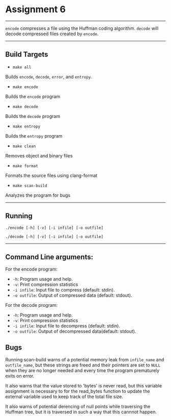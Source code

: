 # Assignment 6

---

`encode` compresses a file using the Huffman coding algorithm. `decode` 
will decode compressed files created by `encode`. 

---

## Build Targets

* `make all`

Builds `encode`, `decode`, `error`, and `entropy`.

* `make encode`

Builds the `encode` program

* `make decode`

Builds the `decode` program

* `make entropy`

Builds the `entropy` program

* `make clean`

Removes object and binary files

* `make format`

Formats the source files using clang-format

* `make scan-build`

Analyzes the program for bugs

---

## Running

`./encode [-h] [-v] [-i infile] [-o outfile]`

`./decode [-h] [-v] [-i infile] [-o outfile]`

---

## Command Line arguments:

For the encode program:

- `-h`: Program usage and help.
- `-v`: Print compression statistics
- `-i infile`: Input file to compress (default: stdin).
- `-o outfile`: Output of compressed data (default: stdout).

For the decode program:

- `-h`: Program usage and help.
- `-v`: Print compression statistics
- `-i infile`: Input file to decompress (default: stdin).
- `-o outfile`: Output of decompressed data(default: stdout).

## Bugs

Running scan-build warns of a potential memory leak from `infile_name` and `outfile_name`,
but these strings are freed and their pointers are set to `NULL` when they are no longer needed
and every time the program prematurely exits on error.

It also warns that the value stored to 'bytes' is never read, but this variable
assignment is necessary to for the read_bytes function to update the external variable
used to keep track of the total file size. 

It also warns of potential derencing of null points while traversing the Huffman tree,
but it is traversed in such a way that this cannnot happen.


